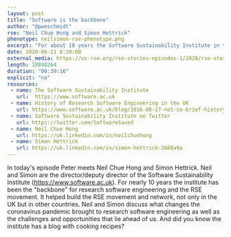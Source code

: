 ```yaml
---
layout: post
title: "Software is the backbone"
author: "@pweschmidt"
rse: "Neil Chue Hong and Simon Hettrick"
phenotype: neilsimon-rse-phenotype.png
excerpt: "For about 10 years the Software Sustainability Institute in the UK has been the backbone of research software engineering. But how did their work fare during the coronavirus pandemic? And how will research software engineering change in future?"
date: 2020-06-11 8:30:00
external_media: https://us-rse.org/rse-stories-episodes-1/2020/rse-stories-huechong-hettrick-episode-22.mp3
length: 18840264
duration: "00:39:16"
explicit: "no"
resources:
 - name: The Software Sustainability Institute
   url:  https://www.software.ac.uk
 - name: History of Research Software Engineering in the UK
   url: https://www.software.ac.uk/blog/2016-08-17-not-so-brief-history-research-software-engineers
 - name: Software Sustainability Institute on Twitter
   url: https://twitter.com/SoftwareSaved 
 - name: Neil Chue Hong
   url: https://uk.linkedin.com/in/neilchuehong
 - name: Simon Hettrick
   url: https://uk.linkedin.com/in/simon-hettrick-2668a9a
--- 
```


In today's episode Peter meets Neil Chue Hong and Simon Hettrick. Neil and Simon are the director/deputy director of the Software Sustainability Institute (https://www.software.ac.uk). For nearly 10 years the institute has been the "backbone" for research software engineering and the RSE movement. 
It helped build the RSE movement and network, not only in the UK but in other countries. Neil and Simon discuss what changes the coronavirus pandemic brought to research software engineering as well as the challenges and opportunities that lie ahead of us. And did you know the institute has a blog with cooking recipes?



